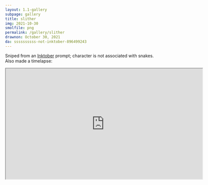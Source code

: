 ```yaml
---
layout: 1.1-gallery
subpage: gallery
title: slither
img: 2021-10-30
smolfile: png
permalink: /gallery/slither
drawnon: October 30, 2021
da: ssssssssss-not-inktober-896499243
---
```

Sniped from an <a href="https://inktober.com/rules" class="ext">Inktober</a> prompt; character is not associated with snakes. Also made a timelapse:

<p><iframe width="640" height="360" src="https://www.youtube-nocookie.com/embed/W1MGnb17F0A?modestbranding=1&rel=0"></iframe></p>